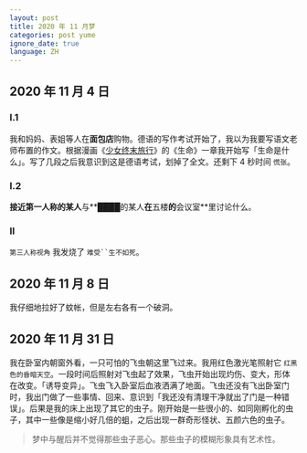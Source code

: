 ```yaml
---
layout: post
title: 2020 年 11 月梦
categories: post yume
ignore_date: true
language: ZH
---
```

## 2020 年 11 月 4 日

### I.1

我和妈妈、表姐等人在**面包店**购物。德语的写作考试开始了，我以为我要写语文老师布置的作文。根据漫画《[少女终末旅行](https://zh.wikipedia.org/zh-cn/%E5%B0%91%E5%A5%B3%E7%B5%82%E6%9C%AB%E6%97%85%E8%A1%8C)》的《生命》一章我开始写「生命是什么」。写了几段之后我意识到这是德语考试，划掉了全文。还剩下 4 秒时间 `慌张`。

### I.2

**接近第一人称的某人**与**████的某人**在**五楼**的**会议室**里讨论什么。

### II

`第三人称视角` 我发烧了 `难受``生不如死`。

## 2020 年 11 月 8 日

我仔细地拉好了蚊帐，但是左右各有一个破洞。

## 2020 年 11 月 31 日

我在卧室内朝窗外看，一只可怕的飞虫朝这里飞过来。我用红色激光笔照射它 `红黑色的昏暗天空`。一段时间后照射对飞虫起了效果，飞虫开始出现灼伤、变大，形体在改变。「诱导变异」。飞虫飞入卧室后血液洒满了地面。飞虫还没有飞出卧室门时，我出门做了一些事情、回来、意识到「我还没有清理干净就出了门是一种错误」。后果是我的床上出现了其它的虫子。刚开始是一些很小的、如同刚孵化的虫子，其中一些像是缩小好几倍的蛆，之后出现一群奇形怪状、五颜六色的虫子。

> 梦中与醒后并不觉得那些虫子恶心。那些虫子的模糊形象具有艺术性。
